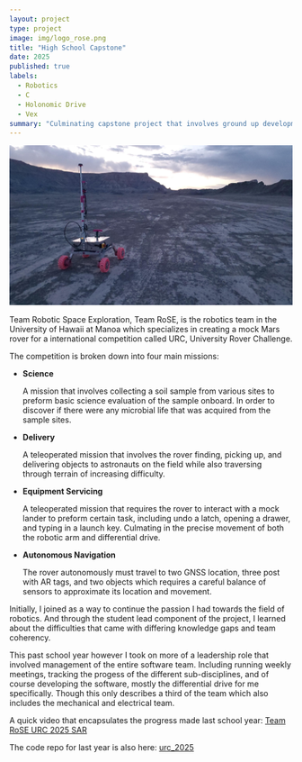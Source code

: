 ```yaml
---
layout: project
type: project
image: img/logo_rose.png
title: "High School Capstone"
date: 2025
published: true
labels:
  - Robotics
  - C
  - Holonomic Drive
  - Vex
summary: "Culminating capstone project that involves ground up development of a holonomic drive system."
---
```


<img class="img-fluid" src="../img/rover_desert.jpg">

Team Robotic Space Exploration, Team RoSE, is the robotics team in the University of Hawaii at Manoa which specializes in creating a mock Mars rover for a international competition called URC, University Rover Challenge. 

The competition is broken down into four main missions: 

- **Science**

  A mission that involves collecting a soil sample from various sites to preform basic science evaluation of the sample onboard. In order to discover if there were any microbial life that was acquired from the sample sites.

- **Delivery**

  A teleoperated mission that involves the rover finding, picking up, and delivering objects to astronauts on the field while also traversing through terrain of increasing difficulty.

- **Equipment Servicing**

  A teleoperated mission that requires the rover to interact with a mock lander to preform certain task, including undo a latch, opening a drawer, and typing in a launch key. Culmating in the precise movement of both the robotic arm and differential drive.

- **Autonomous Navigation**

  The rover autonomously must travel to two GNSS location, three post with AR tags, and two objects which requires a careful balance of sensors to approximate its location and movement.

Initially, I joined as a way to continue the passion I had towards the field of robotics. And through the student lead component of the project, I learned about the difficulties that came with differing knowledge gaps and team coherency. 

This past school year however I took on more of a leadership role that involved management of the entire software team. Including running weekly meetings, tracking the progess of the different sub-disciplines, and of course developing the software, mostly the differential drive for me specifically. Though this only describes a third of the team which also includes the mechanical and electrical team. 

A quick video that encapsulates the progress made last school year: [Team RoSE URC 2025 SAR](https://www.youtube.com/watch?v=bVW3kchtqlg)

The code repo for last year is also here: [urc_2025](https://github.com/RoboticSpaceExploration/urc_2025)